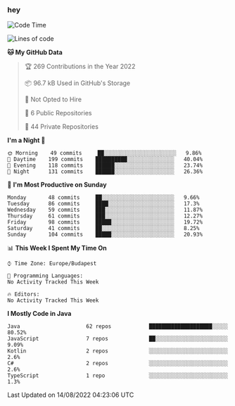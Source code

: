 ### hey

<!--START_SECTION:waka-->
![Code Time](http://img.shields.io/badge/Code%20Time-801%20hrs%2035%20mins-blue)

![Lines of code](https://img.shields.io/badge/From%20Hello%20World%20I%27ve%20Written-508%20Thousand%20lines%20of%20code-blue)

**🐱 My GitHub Data** 

> 🏆 269 Contributions in the Year 2022
 > 
> 📦 96.7 kB Used in GitHub's Storage 
 > 
> 🚫 Not Opted to Hire
 > 
> 📜 6 Public Repositories 
 > 
> 🔑 44 Private Repositories  
 > 
**I'm a Night 🦉** 

```text
🌞 Morning    49 commits     ██░░░░░░░░░░░░░░░░░░░░░░░   9.86% 
🌆 Daytime    199 commits    ██████████░░░░░░░░░░░░░░░   40.04% 
🌃 Evening    118 commits    ██████░░░░░░░░░░░░░░░░░░░   23.74% 
🌙 Night      131 commits    ██████░░░░░░░░░░░░░░░░░░░   26.36%

```
📅 **I'm Most Productive on Sunday** 

```text
Monday       48 commits     ██░░░░░░░░░░░░░░░░░░░░░░░   9.66% 
Tuesday      86 commits     ████░░░░░░░░░░░░░░░░░░░░░   17.3% 
Wednesday    59 commits     ███░░░░░░░░░░░░░░░░░░░░░░   11.87% 
Thursday     61 commits     ███░░░░░░░░░░░░░░░░░░░░░░   12.27% 
Friday       98 commits     █████░░░░░░░░░░░░░░░░░░░░   19.72% 
Saturday     41 commits     ██░░░░░░░░░░░░░░░░░░░░░░░   8.25% 
Sunday       104 commits    █████░░░░░░░░░░░░░░░░░░░░   20.93%

```


📊 **This Week I Spent My Time On** 

```text
⌚︎ Time Zone: Europe/Budapest

💬 Programming Languages: 
No Activity Tracked This Week

🔥 Editors: 
No Activity Tracked This Week

```

**I Mostly Code in Java** 

```text
Java                     62 repos            ████████████████████░░░░░   80.52% 
JavaScript               7 repos             ██░░░░░░░░░░░░░░░░░░░░░░░   9.09% 
Kotlin                   2 repos             ░░░░░░░░░░░░░░░░░░░░░░░░░   2.6% 
C#                       2 repos             ░░░░░░░░░░░░░░░░░░░░░░░░░   2.6% 
TypeScript               1 repo              ░░░░░░░░░░░░░░░░░░░░░░░░░   1.3%

```



 Last Updated on 14/08/2022 04:23:06 UTC
<!--END_SECTION:waka-->
